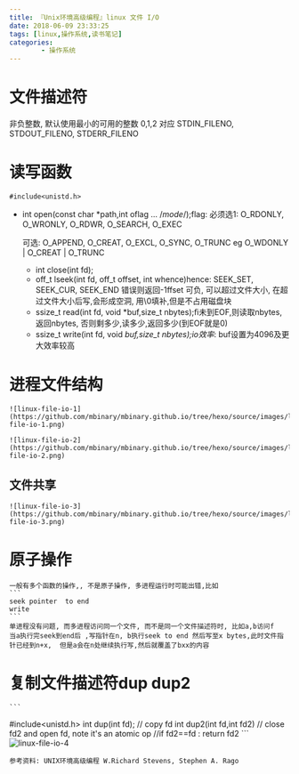 ```yaml
---
title: 『Unix环境高级编程』linux 文件 I/O
date: 2018-06-09 23:33:25
tags: [linux,操作系统,读书笔记]
categories: 
        - 操作系统
---
```


# 文件描述符
非负整数, 默认使用最小的可用的整数
0,1,2  对应 STDIN_FILENO, STDOUT_FILENO, STDERR_FILENO
<!-- more -->

# 读写函数
`#include<unistd.h>`
*  int open(const char *path,int oflag ... /*mode*/);flag: 必须选1: O_RDONLY, O_WRONLY, O_RDWR, O_SEARCH, O_EXEC

    可选: O_APPEND, O_CREAT, O_EXCL, O_SYNC, O_TRUNC	eg   O_WDONLY | O_CREAT | O_TRUNC
    * int close(int fd);
    * off_t  lseek(int fd, off_t offset, int whence)hence:  SEEK_SET, SEEK_CUR, SEEK_END   错误则返回-1ffset 可负, 可以超过文件大小, 在超过文件大小后写,会形成空洞, 用\0填补,但是不占用磁盘块
    *  ssize_t read(int fd, void *buf,size_t nbytes);ﬁ未到EOF,则读取nbytes,返回nbytes, 否则剩多少,读多少,返回多少(到EOF就是0)
    *  ssize_t write(int fd, void *buf,size_t nbytes);*io效率**: buf设置为4096及更大效率较高

# 进程文件结构
    ![linux-file-io-1](https://github.com/mbinary/mbinary.github.io/tree/hexo/source/images/linux-file-io-1.png)

    ![linux-file-io-2](https://github.com/mbinary/mbinary.github.io/tree/hexo/source/images/linux-file-io-2.png)

## 文件共享
    ![linux-file-io-3](https://github.com/mbinary/mbinary.github.io/tree/hexo/source/images/linux-file-io-3.png)
# 原子操作
    一般有多个函数的操作,, 不是原子操作, 多进程运行时可能出错,比如
    ```
    seek pointer  to end
    write
    ```
    单进程没有问题, 而多进程访问同一个文件, 而不是同一个文件描述符时, 比如a,b访问f
    当a执行完seek到end后 ,写指针在n, b执行seek to end 然后写至x bytes,此时文件指针已经到n+x,  但是a会在n处继续执行写,然后就覆盖了bxx的内容

# 复制文件描述符dup   dup2
    ```
#include<unistd.h>
    int dup(int fd); // copy fd
    int dup2(int fd,int fd2)
    // close fd2 and open fd,  note it's  an atomic op
    //if  fd2==fd : return fd2
    ```
    ![linux-file-io-4](https://github.com/mbinary/mbinary.github.io/tree/hexo/source/images/linux-file-io-4.png)


    参考资料: UNIX环境高级编程 W.Richard Stevens, Stephen A. Rago
